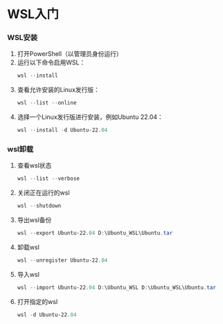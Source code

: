 # WSL入门

### WSL安装
1. 打开PowerShell（以管理员身份运行）
2. 运行以下命令启用WSL：
   ```powershell
   wsl --install
   ```
3. 查看允许安装的Linux发行版：
   ```powershell
   wsl --list --online
   ```
4. 选择一个Linux发行版进行安装，例如Ubuntu 22.04：
   ```powershell
   wsl --install -d Ubuntu-22.04
   ```

### wsl卸载
1. 查看wsl状态
    ```powershell
    wsl --list --verbose
    ```

2. 关闭正在运行的wsl
    ```powershell
    wsl --shutdown
    ```

3. 导出wsl备份
    ```powershell
    wsl --export Ubuntu-22.04 D:\Ubuntu_WSL\Ubuntu.tar
    ```

4. 卸载wsl
    ```powershell
    wsl --unregister Ubuntu-22.04
    ```
5. 导入wsl
    ```powershell
    wsl --import Ubuntu-22.04 D:\Ubuntu_WSL D:\Ubuntu_WSL\Ubuntu.tar
    ```
6. 打开指定的wsl
    ```powershell
    wsl -d Ubuntu-22.04
    ```
